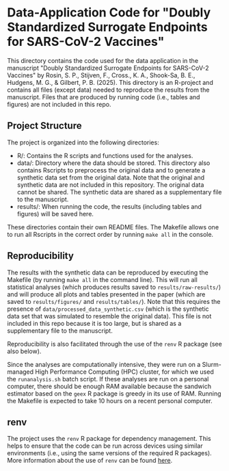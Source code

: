 # Data-Application Code for "Doubly Standardized Surrogate Endpoints for SARS-CoV-2 Vaccines" 

This directory contains the code used for the data application in the manuscript "Doubly Standardized Surrogate Endpoints for SARS-CoV-2 Vaccines" by Rosin, S. P., Stijven, F., Cross., K. A., Shook-Sa, B. E., Hudgens, M. G., & Gilbert, P. B. (2025). This directory is an R-project and contains all files (except data) needed to reproduce the results from the manuscript. Files that are produced by running code (i.e., tables and figures) are not included in this repo. 

## Project Structure

The project is organized into the following directories:
* R/: Contains the R scripts and functions used for the analyses.
* data/: Directory where the data should be stored. This directory also 
  contains Rscripts to preprocess the original data and to generate a synthetic data set from the original data.
  Note that the original and synthetic data are not included in this repository. The original data cannot be shared.
  The synthetic data are shared as a supplementary file to the manuscript.
* results/: When running the code, the results (including tables and figures) will be saved here.

These directories contain their own README files. 
The Makefile allows one to run all Rscripts in the correct order by running `make all` in the console. 

## Reproducibility

The results with the synthetic data can be reproduced by executing the Makefile
(by running `make all` in the command line). This will run all statistical
analyses (which produces results saved to `results/raw-results/`) and will
produce all plots and tables presented in the paper (which are saved to
`results/figures/` and `results/tables/`). Note that this requires the presence
of `data/processed_data_synthetic.csv` (which is the synthetic data set that was 
simulated to resemble the original data). This file is not included in this repo 
because it is too large, but is shared as a supplementary file to the manuscript.

Reproducibility is also facilitated through the use of the `renv` R package (see also below). 


Since the analyses are computationally intensive, they were run on a
Slurm-managed High Performance Computing (HPC) cluster, for which we used 
the `runanalysis.sh` batch script. If
these analyses are run on a personal computer, there should be enough RAM
available because the sandwich estimator based on the `geex` R package is greedy
in its use of RAM. Running the Makefile is expected to take 10 hours on a recent
personal computer.

## renv

The project uses the `renv` R package for dependency management. This helps to
ensure that the code can be run across devices using similar environments (i.e.,
using the same versions of the required R packages). More 
information about the use of `renv` can be found [here](https://rstudio.github.io/renv/articles/renv.html).




